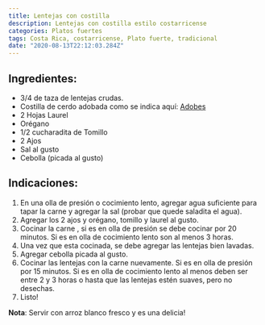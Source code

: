 ```yaml
---
title: Lentejas con costilla
description: Lentejas con costilla estilo costarricense
categories: Platos fuertes
tags: Costa Rica, costarricense, Plato fuerte, tradicional
date: "2020-08-13T22:12:03.284Z"
---
```


## Ingredientes:

- 3/4 de taza de lentejas crudas.
- Costilla de cerdo adobada como se indica aquí: [Adobes ](/Adobes/Adobes/)
- 2 Hojas Laurel
- Orégano
- 1/2 cucharadita de Tomillo
- 2 Ajos
- Sal al gusto
- Cebolla (picada al gusto)

## Indicaciones:

1. En una olla de presión o cocimiento lento, agregar agua suficiente para tapar la carne y agregar la sal (probar que quede saladita el agua).
2. Agregar los 2 ajos y orégano, tomillo y laurel al gusto.
3. Cocinar la carne , si es en olla de presión se debe cocinar por 20 minutos. Si es en olla de cocimiento lento son al menos 3 horas.
4. Una vez que esta cocinada, se debe agregar las lentejas bien lavadas.
5. Agregar cebolla picada al gusto.
6. Cocinar las lentejas con la carne nuevamente. Si es en olla de presión por 15 minutos. Si es en olla de cocimiento lento al menos deben ser entre 2 y 3 horas o hasta que las lentejas estén suaves, pero no desechas.
7. Listo!

**Nota**: Servir con arroz blanco fresco y es una delicia!